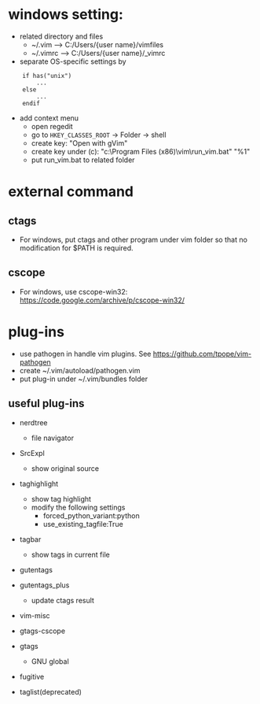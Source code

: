 # windows setting:
* related directory and files
    * ~/.vim --> C:/Users/{user name}/vimfiles
    * ~/.vimrc --> C:/Users/{user name}/_vimrc
* separate OS-specific settings by
```    
    if has("unix")
        ...
    else
        ...
    endif
```   
* add context menu
    * open regedit
    * go to `HKEY_CLASSES_ROOT` -> Folder -> shell
    * create key: "Open with gVim"
    * create key under (c): "c:\Program Files (x86)\vim\run_vim.bat" "%1"
    * put run_vim.bat to related folder

# external command

## ctags
* For windows, put ctags and other program under vim folder so that no modification for $PATH is required.
## cscope
* For windows, use cscope-win32: https://code.google.com/archive/p/cscope-win32/

# plug-ins

* use pathogen in handle vim plugins. See https://github.com/tpope/vim-pathogen
* create ~/.vim/autoload/pathogen.vim
* put plug-in under ~/.vim/bundles folder

## useful plug-ins

* nerdtree
    - file navigator
* SrcExpl
    - show original source
* taghighlight
    - show tag highlight
    - modify the following settings
        - forced_python_variant:python
        - use_existing_tagfile:True
* tagbar
    - show tags in current file
* gutentags
* gutentags_plus
    - update ctags result
* vim-misc

* gtags-cscope
* gtags
    - GNU global

* fugitive

* taglist(deprecated)
